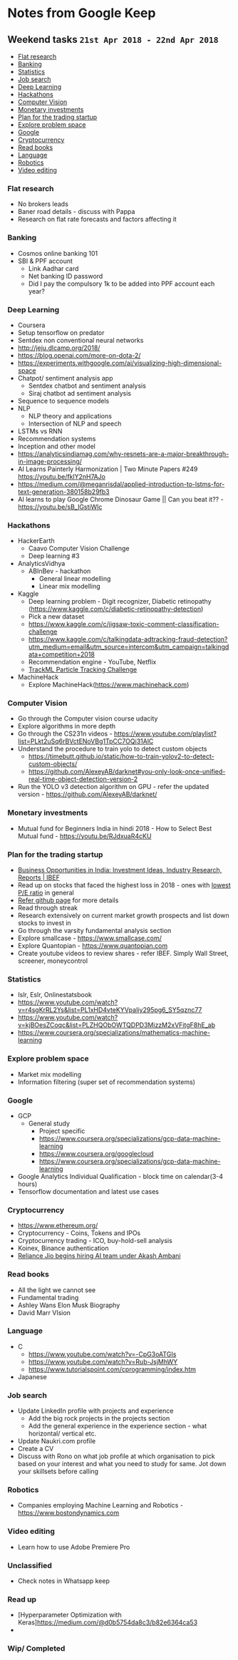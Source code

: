 # Notes from Google Keep

## Weekend tasks `21st Apr 2018 - 22nd Apr 2018`

- [Flat research](#flat-research)
- [Banking](#banking)
- [Statistics](#statistics)
- [Job search](#job-search)
- [Deep Learning](#deep-learning)
- [Hackathons](#hackathons)
- [Computer Vision](#computer-vision)
- [Monetary investments](#monetary-investments)
- [Plan for the trading startup](#plan-for-the-trading-startup)
- [Explore problem space](#explore-problem-space)
- [Google](#google)
- [Cryptocurrency](#cryptocurrency)
- [Read books](#read-books)
- [Language](#language)
- [Robotics](#robotics)
- [Video editing](#video-editing)

### Flat research
- No brokers leads
- Baner road details - discuss with Pappa
- Research on flat rate forecasts and factors affecting it

### Banking
- Cosmos online banking 101
- SBI & PPF account
  - Link Aadhar card
  - Net banking ID password
  - Did I pay the compulsory 1k to be added into PPF account each year?
 
### Deep Learning
-  Coursera
-  Setup tensorflow on predator
-  Sentdex non conventional neural networks
-  http://jeju.dlcamp.org/2018/
-  https://blog.openai.com/more-on-dota-2/
-  https://experiments.withgoogle.com/ai/visualizing-high-dimensional-space
-  Chatpot/ sentiment analysis app
    - Sentdex chatbot and sentiment analysis
    - Siraj chatbot ad sentiment analysis
-  Sequence to sequence models
-  NLP
    - NLP theory and applications
    - Intersection of NLP and speech
-  LSTMs vs RNN
-  Recommendation systems
-  Inception and other model
-  https://analyticsindiamag.com/why-resnets-are-a-major-breakthrough-in-image-processing/
-  AI Learns Painterly Harmonization | Two Minute Papers #249 https://youtu.be/fklY2nH7AJo
-  https://medium.com/@meganrisdal/applied-introduction-to-lstms-for-text-generation-380158b29fb3
-  AI learns to play Google Chrome Dinosaur Game || Can you beat it?? - https://youtu.be/sB_IGstiWlc

### Hackathons
-  HackerEarth
    -  Caavo Computer Vision Challenge
    -  Deep learning #3
-  AnalyticsVidhya
    -  ABInBev - hackathon
        -  General linear modelling
        -  Linear mix modelling
-  Kaggle
    -  Deep learning problem - Digit recognizer, Diabetic retinopathy (https://www.kaggle.com/c/diabetic-retinopathy-detection)
    -  Pick a new dataset
    -  https://www.kaggle.com/c/jigsaw-toxic-comment-classification-challenge
    -  https://www.kaggle.com/c/talkingdata-adtracking-fraud-detection?utm_medium=email&utm_source=intercom&utm_campaign=talkingdata+competition+2018
    -  Recommendation engine - YouTube, Netflix
    - [TrackML Particle Tracking Challenge](https://twitter.com/demishassabis/status/1001837279877517312?s=19)
-  MachineHack
    -  Explore MachineHack(https://www.machinehack.com)

### Computer Vision
-  Go through the Computer vision course udacity
-  Explore algorithms in more depth
-  Go through the CS231n videos - https://www.youtube.com/playlist?list=PLkt2uSq6rBVctENoVBg1TpCC7OQi31AlC
-  Understand the procedure to train yolo to detect custom objects
    -  https://timebutt.github.io/static/how-to-train-yolov2-to-detect-custom-objects/
    -  https://github.com/AlexeyAB/darknet#you-only-look-once-unified-real-time-object-detection-version-2
-  Run the YOLO v3 detection algorithm on GPU - refer the updated version - https://github.com/AlexeyAB/darknet/

### Monetary investments
  - Mutual fund for Beginners India in hindi 2018 - How to Select Best Mutual fund - https://youtu.be/RJdxuaR4cKU
  
### Plan for the trading startup
- [Business Opportunities in India: Investment Ideas, Industry Research, Reports | IBEF](https://www.ibef.org/#)
-  Read up on stocks that faced the highest loss in 2018 - ones with [lowest P/E ratio](https://www.moneycontrol.com/news/business/markets/top-20-stocks-which-fell-up-to-60-in-just-3-months-do-you-own-any-2550293.html/amp) in general
-  [Refer github page](https://github.com/rohan193/Trading) for more details
-  Read through streak
-  Research extensively on current market growth prospects and list down stocks to invest in
-  Go through the varsity fundamental analysis section
-  Explore smallcase - https://www.smallcase.com/
-  Explore Quantopian - https://www.quantopian.com
- Create youtube videos to review shares - refer IBEF. Simply Wall Street, screener, moneycontrol

### Statistics
-  Islr, Eslr, Onlinestatsbook
-  https://www.youtube.com/watch?v=r4sgKrRL2Ys&list=PL1xHD4vteKYVpaIiy295pg6_SY5qznc77
-  https://www.youtube.com/watch?v=kjBOesZCoqc&list=PLZHQObOWTQDPD3MizzM2xVFitgF8hE_ab
-  https://www.coursera.org/specializations/mathematics-machine-learning

### Explore problem space
- Market mix modelling
- Information filtering (super set of recommendation systems)

### Google
-  GCP
    -  General study
        -  Project specific
        -  https://www.coursera.org/specializations/gcp-data-machine-learning
        -  https://www.coursera.org/googlecloud
        -  https://www.coursera.org/specializations/gcp-data-machine-learning
-  Google Analytics Individual Qualification - block time on calendar(3-4 hours)
-  Tensorflow documentation and latest use cases

### Cryptocurrency
-  https://www.ethereum.org/
-  Cryptocurrency - Coins, Tokens and IPOs
-  Cryptocurrency trading - ICO, buy-hold-sell analysis 
-  Koinex, Binance authentication
- [Reliance Jio begins hiring AI team under Akash Ambani](https://inshorts.com/en/news/reliance-jio-begins-hiring-ai-team-under-akash-ambani-1528106596388?utm_source=news_share&forward_to_store=true)

### Read books
-  All the light we cannot see
-  Fundamental trading
-  Ashley Wans Elon Musk Biography
-  David Marr VIsion

### Language
-  C
    -  https://www.youtube.com/watch?v=-CpG3oATGIs
    -  https://www.youtube.com/watch?v=Rub-JsjMhWY
    -  https://www.tutorialspoint.com/cprogramming/index.htm
-  Japanese

### Job search
-  Update LinkedIn profile with projects and experience
    -  Add the big rock projects in the projects section
    -  Add the general experience in the experience section - what horizontal/ vertical etc.
-  Update Naukri.com profile
-  Create a CV
-  Discuss with Rono on what job profile at which organisation to pick based on your interest and what you need to study for same. Jot down your skillsets before calling

### Robotics
- Companies employing Machine Learning and Robotics - https://www.bostondynamics.com

### Video editing
- Learn how to use Adobe Premiere Pro

### Unclassified

- Check notes in Whatsapp keep

### Read up

- [Hyperparameter Optimization with Keras]https://medium.com/@d0b5754da8c3/b82e6364ca53
- 

### Wip/ Completed

